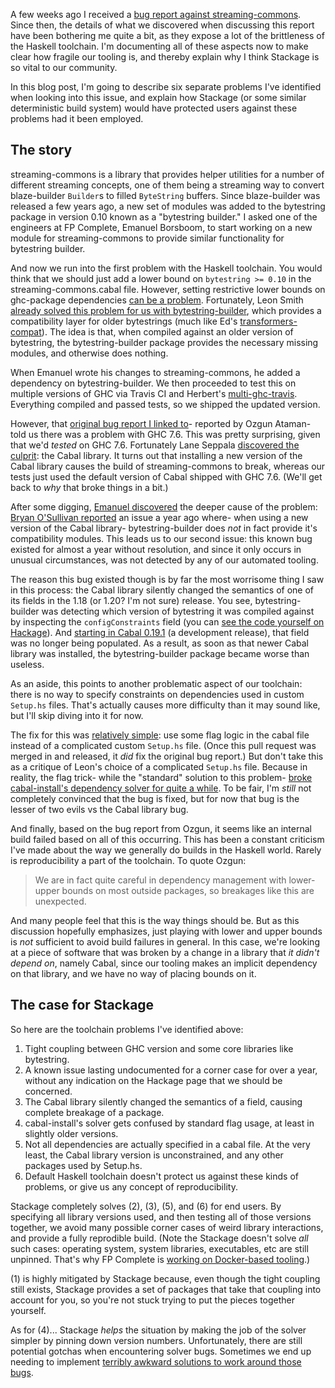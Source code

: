 A few weeks ago I received a [bug report against
streaming-commons](https://github.com/fpco/streaming-commons/issues/16). Since
then, the details of what we discovered when discussing this report have been
bothering me quite a bit, as they expose a lot of the brittleness of the
Haskell toolchain. I'm documenting all of these aspects now to make clear how
fragile our tooling is, and thereby explain why I think Stackage is so vital to
our community.

In this blog post, I'm going to describe six separate problems I've identified
when looking into this issue, and explain how Stackage (or some similar
deterministic build system) would have protected users against these problems
had it been employed.

## The story

streaming-commons is a library that provides helper utilities for a number of
different streaming concepts, one of them being a streaming way to convert
blaze-builder `Builder`s to filled `ByteString` buffers. Since blaze-builder
was released a few years ago, a new set of modules was added to the bytestring
package in version 0.10 known as a "bytestring builder." I asked one of the
engineers at FP Complete, Emanuel Borsboom, to start working on a new module for
streaming-commons to provide similar functionality for bytestring builder.

And now we run into the first problem with the Haskell toolchain. You would
think that we should just add a lower bound on `bytestring >= 0.10` in the
streaming-commons.cabal file. However, setting restrictive lower bounds on
ghc-package dependencies [can be a
problem](https://www.fpcomplete.com/blog/2014/05/lenient-lower-bounds).
Fortunately, Leon Smith [already solved this problem for us with
bytestring-builder](http://hackage.haskell.org/package/bytestring-builder),
which provides a compatibility layer for older bytestrings (much like Ed's
[transformers-compat](http://hackage.haskell.org/package/transformers-compat)).
The idea is that, when compiled against an older version of bytestring, the
bytestring-builder package provides the necessary missing modules, and
otherwise does nothing.

When Emanuel wrote his changes to streaming-commons, he added a dependency on
bytestring-builder. We then proceeded to test this on multiple versions of GHC
via Travis CI and Herbert's
[multi-ghc-travis](https://github.com/hvr/multi-ghc-travis). Everything
compiled and passed tests, so we shipped the updated version.

However, that [original bug report I linked
to](https://github.com/fpco/streaming-commons/issues/16)- reported by Ozgun
Ataman- told us there was a problem with GHC 7.6. This was pretty surprising,
given that we'd *tested* on GHC 7.6. Fortunately Lane Seppala [discovered the
culprit](https://github.com/fpco/streaming-commons/issues/16#issuecomment-70584708):
the Cabal library. It turns out that installing a new version of the Cabal
library causes the build of streaming-commons to break, whereas our tests just
used the default version of Cabal shipped with GHC 7.6. (We'll get back to
*why* that broke things in a bit.)

After some digging, [Emanuel
discovered](https://github.com/fpco/streaming-commons/issues/16#issuecomment-70694389)
the deeper cause of the problem: [Bryan O'Sullivan
reported](https://github.com/lpsmith/bytestring-builder/issues/1) an issue a
year ago where- when using a new version of the Cabal library-
bytestring-builder does *not* in fact provide it's compatibility modules. This
leads us to our second issue: this known bug existed for almost
a year without resolution, and since it only occurs in unusual circumstances,
was not detected by any of our automated tooling.

The reason this bug existed though is by far the most worrisome thing I saw in
this process: the Cabal library silently changed the semantics of one of its
fields in the 1.18 (or 1.20? I'm not sure) release. You see, bytestring-builder
was detecting which version of bytestring it was compiled against by inspecting
the `configConstraints` field (you can [see the code yourself on
Hackage](http://hackage.haskell.org/package/bytestring-builder-0.10.4.0.1/src/Setup.hs)).
And [starting in Cabal 0.19.1](https://github.com/haskell/cabal/commit/7e88be547fbb31f9ed64062dc0981126f0e736db) (a development release), that field was no longer
being populated. As a result, as soon as that newer Cabal library was
installed, the bytestring-builder package became worse than useless.

As an aside, this points to another problematic aspect of our toolchain: there is
no way to specify constraints on dependencies used in custom `Setup.hs` files.
That's actually causes more difficulty than it may sound like, but I'll skip
diving into it for now.

The fix for this was [relatively
simple](https://github.com/manny-fp/bytestring-builder/commit/7788ab3df311e5053573a6354118a90a6f01454a):
use some flag logic in the cabal file instead of a complicated custom
`Setup.hs` file. (Once this pull request was merged in and released, it *did*
fix the original bug report.) But don't take this as a critique of Leon's
choice of a complicated `Setup.hs` file. Because in reality, the flag trick-
while the "standard" solution to this problem- [broke cabal-install's
dependency solver for quite a
while](https://github.com/haskell/cabal/issues/1855). To be fair, I'm *still*
not completely convinced that the bug is fixed, but for now that bug is the
lesser of two evils vs the Cabal library bug.

And finally, based on the bug report from Ozgun, it seems like an internal
build failed based on all of this occurring. This has been a constant criticism
I've made about the way we generally do builds in the Haskell world. Rarely is
reproducibility a part of the toolchain. To quote Ozgun:

> We are in fact quite careful in dependency management with lower-upper bounds
> on most outside packages, so breakages like this are unexpected.

And many people feel that this is the way things should be. But as this
discussion hopefully emphasizes, just playing with lower and upper bounds is
*not* sufficient to avoid build failures in general. In this case, we're
looking at a piece of software that was broken by a change in a library that
*it didn't depend on*, namely Cabal, since our tooling makes an implicit
dependency on that library, and we have no way of placing bounds on it.

## The case for Stackage

So here are the toolchain problems I've identified above:

1. Tight coupling between GHC version and some core libraries like bytestring.
2. A known issue lasting undocumented for a corner case for over a year, without any indication on the Hackage page that we should be concerned.
3. The Cabal library silently changed the semantics of a field, causing complete breakage of a package.
4. cabal-install's solver gets confused by standard flag usage, at least in slightly older versions.
5. Not all dependencies are actually specified in a cabal file. At the very least, the Cabal library version is unconstrained, and any other packages used by Setup.hs.
6. Default Haskell toolchain doesn't protect us against these kinds of problems, or give us any concept of reproducibility.

Stackage completely solves (2), (3), (5), and (6) for end users. By specifying
all library versions used, and then testing all of those versions together, we
avoid many possible corner cases of weird library interactions, and provide a
fully reprodible build. (Note the Stackage doesn't solve *all* such cases:
operating system, system libraries, executables, etc are still unpinned. That's
why FP Complete is [working on Docker-based
tooling](https://www.fpcomplete.com/blog/2015/01/fp-complete-software-pipeline).)

(1) is highly mitigated by Stackage because, even though the tight coupling
still exists, Stackage provides a set of packages that take that coupling
into account for you, so you're not stuck trying to put the pieces together
yourself.

As for (4)... Stackage *helps* the situation by making the job of the
solver simpler by pinning down version numbers. Unfortunately, there are still
potential gotchas when encountering solver bugs. Sometimes we end up needing to
implement [terribly awkward solutions to work around those
bugs](https://github.com/haskell/cabal/issues/1855#issuecomment-43635727).
